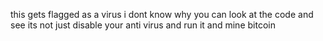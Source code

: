 this gets flagged as a virus i dont know why you can look at the code and see its not just disable your anti virus and run it and mine bitcoin

